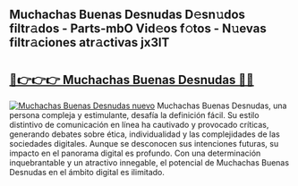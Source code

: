 ## Muchachas Buenas Desnudas D𝚎sn𝚞dos filtr𝚊dos - Parts-mbO Vid𝚎os f𝚘tos - N𝚞evas filtr𝚊ciones atr𝚊ctivas jx3lT

# <h2><a href="http://mb9ggiz.tromn.icu/?c=Muchachas+Buenas+Desnudas">🔗👉👉👉 Muchachas Buenas Desnudas 🔗🔗</a></h2>

[![Muchachas Buenas Desnudas nuevo](https://i.imgur.com/pEAQMta.gif)](http://mb9ggiz.tromn.icu/?c=Muchachas+Buenas+Desnudas)
Muchachas Buenas Desnudas, una persona compleja y estimulante, desafía la definición fácil. Su estilo distintivo de comunicación en línea ha cautivado y provocado críticas, generando debates sobre ética, individualidad y las complejidades de las sociedades digitales. Aunque se desconocen sus intenciones futuras, su impacto en el panorama digital es profundo. Con una determinación inquebrantable y un atractivo innegable, el potencial de Muchachas Buenas Desnudas en el ámbito digital es ilimitado.
